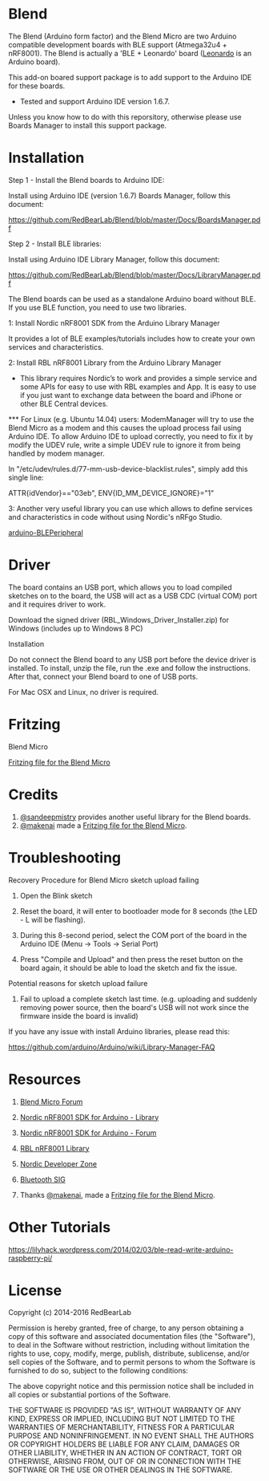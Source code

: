 Blend
=====

The Blend (Arduino form factor) and the Blend Micro are two Arduino compatible development boards with BLE support (Atmega32u4 + nRF8001). The Blend is actually a 'BLE + Leonardo' board ([Leonardo](https://www.arduino.cc/en/Main/ArduinoBoardLeonardo) is an Arduino board).

This add-on boared support package is to add support to the Arduino IDE for these boards.

* Tested and support Arduino IDE version 1.6.7.

Unless you know how to do with this reporsitory, otherwise please use Boards Manager to install this support package.


Installation
============

Step 1 - Install the Blend boards to Arduino IDE:

Install using Arduino IDE (version 1.6.7) Boards Manager, follow this document:

https://github.com/RedBearLab/Blend/blob/master/Docs/BoardsManager.pdf

Step 2 - Install BLE libraries:

Install using Arduino IDE Library Manager, follow this document:

https://github.com/RedBearLab/Blend/blob/master/Docs/LibraryManager.pdf

The Blend boards can be used as a standalone Arduino board without BLE. If you use BLE function, you need to use two libraries.

1: Install Nordic nRF8001 SDK from the Arduino Library Manager

It provides a lot of BLE examples/tutorials includes how to create your own services and characteristics.

2: Install RBL nRF8001 Library from the Arduino Library Manager

* This library requires Nordic’s to work and provides a simple service and some APIs for easy to use with RBL examples and App. It is easy to use if you just want to exchange data between the board and iPhone or other BLE Central devices.

*** For Linux (e.g. Ubuntu 14.04) users: ModemManager will try to use the Blend Micro as a modem and this causes the upload process fail using Arduino IDE. To allow Arduino IDE to upload correctly, you need to fix it by modify the UDEV rule, write a simple UDEV rule to ignore it from being handled by modem manager.

In "/etc/udev/rules.d/77-mm-usb-device-blacklist.rules", simply add this single line:

ATTR{idVendor}=="03eb",  ENV{ID_MM_DEVICE_IGNORE}="1"

3: Another very useful library you can use which allows to define services and characteristics in code without using Nordic's nRFgo Studio. 

[arduino-BLEPeripheral](https://github.com/sandeepmistry/arduino-BLEPeripheral)


Driver
======

The board contains an USB port, which allows you to load compiled sketches on to the board, the USB will act as a USB CDC (virtual COM) port and it requires driver to work.

Download the signed driver (RBL_Windows_Driver_Installer.zip) for Windows (includes up to Windows 8 PC)<br/>

Installation

Do not connect the Blend board to any USB port before the device driver is installed. To install, unzip the file, run the .exe and follow the instructions. After that, connect your Blend board to one of USB ports.

For Mac OSX and Linux, no driver is required.

Fritzing
========

Blend Micro

[Fritzing file for the Blend Micro](https://github.com/makenai/FritzingParts)


Credits
=======

1. [@sandeepmistry](https://github.com/sandeepmistry) provides another useful library for the Blend boards.
2. [@makenai](https://github.com/makenai) made a [Fritzing file for the Blend Micro](https://github.com/makenai/FritzingParts).


Troubleshooting
===============

Recovery Procedure for Blend Micro sketch upload failing

1. Open the Blink sketch

2. Reset the board, it will enter to bootloader mode for 8 seconds (the LED - L will be flashing).

3. During this 8-second period, select the COM port of the board in the Arduino IDE (Menu -> Tools -> Serial Port)

4. Press "Compile and Upload" and then press the reset button on the board again, it should be able to load the sketch and fix the issue.


Potential reasons for sketch upload failure

1. Fail to upload a complete sketch last time. (e.g. uploading and suddenly removing power source, then the board's USB will not work since the firmware inside the board is invalid)


If you have any issue with install Arduino libraries, please read this:

https://github.com/arduino/Arduino/wiki/Library-Manager-FAQ


Resources
=========

1. [Blend Micro Forum](https://redbearlab.zendesk.com/forums/23046987-Blend-Micro)

2. [Nordic nRF8001 SDK for Arduino - Library](https://github.com/cheong2k/ble-sdk-arduino)

3. [Nordic nRF8001 SDK for Arduino - Forum](https://redbearlab.zendesk.com/forums/21921933-Nordic-nRF8001-SDK-for-Arduino)

4. [RBL nRF8001 Library](https://github.com/RedBearLab/nRF8001)

5. [Nordic Developer Zone](https://devzone.nordicsemi.com/)

6. [Bluetooth SIG](https://www.bluetooth.org/en-us)

7. Thanks [@makenai](https://github.com/makenai), made a [Fritzing file for the Blend Micro](https://github.com/makenai/FritzingParts).


Other Tutorials
================

https://lilyhack.wordpress.com/2014/02/03/ble-read-write-arduino-raspberry-pi/


License
=======

Copyright (c) 2014-2016 RedBearLab

Permission is hereby granted, free of charge, to any person obtaining a copy
of this software and associated documentation files (the "Software"), to deal
in the Software without restriction, including without limitation the rights
to use, copy, modify, merge, publish, distribute, sublicense, and/or sell
copies of the Software, and to permit persons to whom the Software is
furnished to do so, subject to the following conditions:

The above copyright notice and this permission notice shall be included in all
copies or substantial portions of the Software.

THE SOFTWARE IS PROVIDED "AS IS", WITHOUT WARRANTY OF ANY KIND, EXPRESS OR
IMPLIED, INCLUDING BUT NOT LIMITED TO THE WARRANTIES OF MERCHANTABILITY,
FITNESS FOR A PARTICULAR PURPOSE AND NONINFRINGEMENT. IN NO EVENT SHALL THE
AUTHORS OR COPYRIGHT HOLDERS BE LIABLE FOR ANY CLAIM, DAMAGES OR OTHER
LIABILITY, WHETHER IN AN ACTION OF CONTRACT, TORT OR OTHERWISE, ARISING FROM,
OUT OF OR IN CONNECTION WITH THE SOFTWARE OR THE USE OR OTHER DEALINGS IN THE
SOFTWARE.
